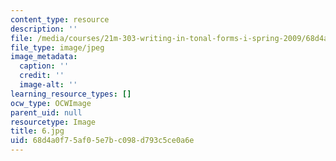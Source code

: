 ```yaml
---
content_type: resource
description: ''
file: /media/courses/21m-303-writing-in-tonal-forms-i-spring-2009/68d4a0f75af05e7bc098d793c5ce0a6e_6.jpg
file_type: image/jpeg
image_metadata:
  caption: ''
  credit: ''
  image-alt: ''
learning_resource_types: []
ocw_type: OCWImage
parent_uid: null
resourcetype: Image
title: 6.jpg
uid: 68d4a0f7-5af0-5e7b-c098-d793c5ce0a6e
---
```

